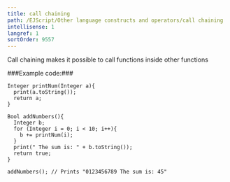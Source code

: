 ```yaml
---
title: call chaining
path: /EJScript/Other language constructs and operators/call chaining
intellisense: 1
langref: 1
sortOrder: 9557
---
```


Call chaining makes it possible to call functions inside other functions



###Example code:###


    Integer printNum(Integer a){
      print(a.toString());
      return a;
    }
    
    Bool addNumbers(){
      Integer b;
      for (Integer i = 0; i < 10; i++){
        b += printNum(i);
      }
      print(" The sum is: " + b.toString());
      return true;
    }
    
    addNumbers(); // Prints "0123456789 The sum is: 45"


